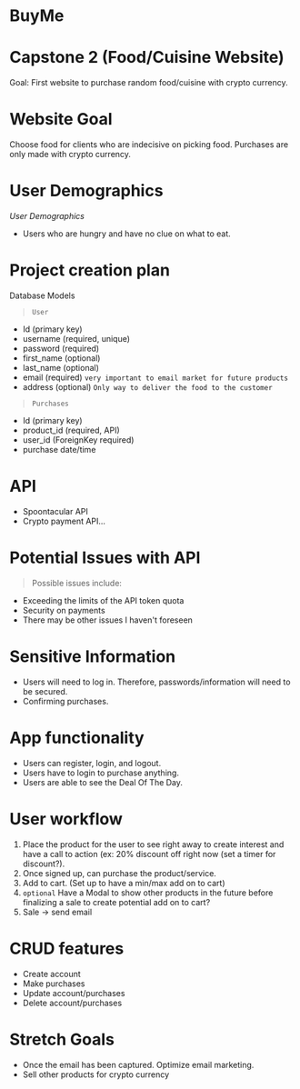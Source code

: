 # BuyMe

# Capstone 2 (Food/Cuisine Website)

Goal: First website to purchase random food/cuisine with crypto currency.

# Website Goal

Choose food for clients who are indecisive on picking food. Purchases are only made with crypto currency.

# User Demographics

_User Demographics_

- Users who are hungry and have no clue on what to eat.

# Project creation plan

Database Models

> `User`

- Id (primary key)
- username (required, unique)
- password (required)
- first_name (optional)
- last_name (optional)
- email (required) `very important to email market for future products`
- address (optional) `Only way to deliver the food to the customer`

> `Purchases`

- Id (primary key)
- product_id (required, API)
- user_id (ForeignKey required)
- purchase date/time

# API

- Spoontacular API
- Crypto payment API...

# Potential Issues with API

> Possible issues include:

- Exceeding the limits of the API token quota
- Security on payments
- There may be other issues I haven't foreseen

# Sensitive Information

- Users will need to log in. Therefore, passwords/information will need to be secured.
- Confirming purchases.

# App functionality

- Users can register, login, and logout.
- Users have to login to purchase anything.
- Users are able to see the Deal Of The Day.

# User workflow

1. Place the product for the user to see right away to create interest and have a call to action (ex: 20% discount off right now (set a timer for discount?).
2. Once signed up, can purchase the product/service.
3. Add to cart. (Set up to have a min/max add on to cart)
4. `optional` Have a Modal to show other products in the future before finalizing a sale to create potential add on to cart?
5. Sale -> send email

# CRUD features

- Create account
- Make purchases
- Update account/purchases
- Delete account/purchases

# Stretch Goals

- Once the email has been captured. Optimize email marketing.
- Sell other products for crypto currency
